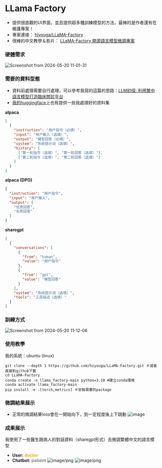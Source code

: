 # LLama Factory
- 提供很直觀的UI界面，並且提供超多種訓練模型的方法，最棒的是作者還有在維護專案！
- 專案連接： [hiyouga/LLaMA-Factory](https://github.com/hiyouga/LLaMA-Factory/tree/main)
- 很棒的中文教學＆影片： [LLaMA-Factory 開源語言模型微調專案](https://the-walking-fish.com/p/llama-factory/)

### 硬體需求
![Screenshot from 2024-05-20 11-01-31](https://github.com/JosephLi0419/Rookie-LLM-trainer/assets/89914044/4c5afe2a-9407-4a25-a23c-28024ba2eea8)


### 需要的資料型態
- 資料前處理需要自行處理，可以參考我寫的這篇的思路：[LLM初探: 利用繁中語言模型打造臨床問診平台](https://medium.com/@evauni419/llm%E5%88%9D%E6%8E%A2-%E5%88%A9%E7%94%A8%E7%B9%81%E4%B8%AD%E8%AA%9E%E8%A8%80%E6%A8%A1%E5%9E%8B%E6%89%93%E9%80%A0%E8%87%A8%E5%BA%8A%E5%95%8F%E8%A8%BA%E5%B9%B3%E5%8F%B0-8c5e7449d072)
- [我的huggingface](https://huggingface.co/ChenWeiLi)上也有提供一些我處理好的資料集

**alpaca**
```json
[
  {
    "instruction": "用户指令（必填）",
    "input": "用户输入（选填）",
    "output": "模型回答（必填）",
    "system": "系统提示词（选填）",
    "history": [
      ["第一轮指令（选填）", "第一轮回答（选填）"],
      ["第二轮指令（选填）", "第二轮回答（选填）"]
    ]
  }
]
```
**alpaca (DPO)**
```json
{
  "instruction": "用户指令",
  "input": "用户输入",
  "output": [
    "优质回答",
    "劣质回答"
  ]
}
```
**sharegpt**
```json
[
  {
    "conversations": [
      {
        "from": "human",
        "value": "用户指令"
      },
      {
        "from": "gpt",
        "value": "模型回答"
      }
    ],
    "system": "系统提示词（选填）",
    "tools": "工具描述（选填）"
  }
]
```
### 訓練方式
![Screenshot from 2024-05-20 11-12-06](https://github.com/JosephLi0419/Rookie-LLM-trainer/assets/89914044/b5ad8942-2a17-410c-a4c7-35538ed8e00e)

### 使用教學
我的系統：ubuntu (linux)
```
git clone --depth 1 https://github.com/hiyouga/LLaMA-Factory.git ＃或者直接到github下載
cd LLaMA-Factory
conda create -n llama_factory-main python=3.10 #建立conda環境
conda activate llama_factory-main
pip install -e .[torch,metrics] ＃安裝需要的package
```
### 微調結果展示
- 正常的微調結果loss會在一開始向下，到一定程度後上下跳動
![image](https://github.com/JosephLi0419/Rookie-LLM-trainer/assets/89914044/f77b05b1-9f89-4fab-be4d-399b7bd30c14)

### 成果展示
我使用了一些醫生跟病人的對話資料（sharegpt形式）去微調繁體中文的語言模型

- **User: <span style="color: orange;">doctor</span>**
- **Chatbot: <span style="color: gray;">patient</span>**
![image/png](https://cdn-uploads.huggingface.co/production/uploads/65c07d1b2357c1bded7a92fa/Tp6ZKsGX1f2Qs5FLMFL51.png)
![image/png](https://cdn-uploads.huggingface.co/production/uploads/65c07d1b2357c1bded7a92fa/59A_3WFYl-h34g8XU1XGG.png)

